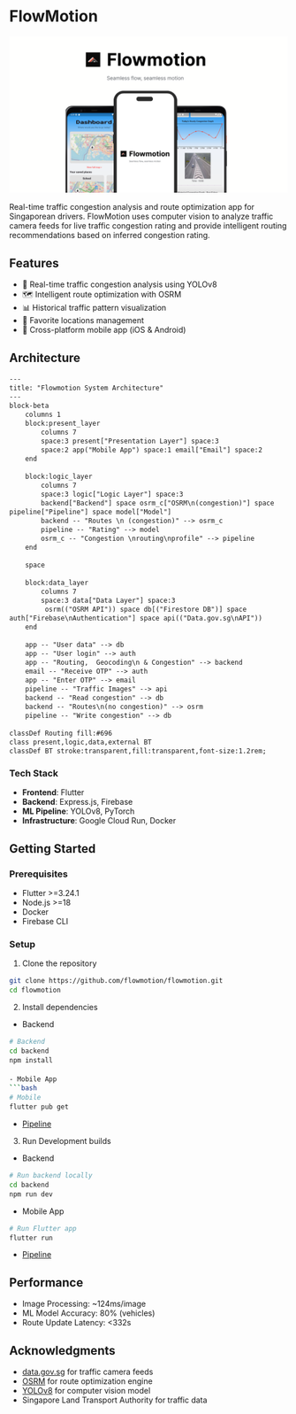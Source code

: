 # FlowMotion

![Flowmotion Banner](asset/flowmotion_banner.png)

Real-time traffic congestion analysis and route optimization app for Singaporean drivers. FlowMotion uses computer vision to analyze traffic camera feeds for live traffic congestion rating and provide intelligent routing recommendations based on inferred congestion rating.

## Features

- 🚦 Real-time traffic congestion analysis using YOLOv8
- 🗺️ Intelligent route optimization with OSRM
- 📊 Historical traffic pattern visualization
- 📍 Favorite locations management
- 📱 Cross-platform mobile app (iOS & Android)

## Architecture

```mermaid
---
title: "Flowmotion System Architecture"
---
block-beta
    columns 1
    block:present_layer
        columns 7
        space:3 present["Presentation Layer"] space:3
        space:2 app("Mobile App") space:1 email["Email"] space:2
    end

    block:logic_layer
        columns 7
        space:3 logic["Logic Layer"] space:3
        backend["Backend"] space osrm_c["OSRM\n(congestion)"] space pipeline["Pipeline"] space model["Model"]
        backend -- "Routes \n (congestion)" --> osrm_c
        pipeline -- "Rating" --> model
        osrm_c -- "Congestion \nrouting\nprofile" --> pipeline
    end

    space

    block:data_layer
        columns 7
        space:3 data["Data Layer"] space:3
         osrm(("OSRM API")) space db[("Firestore DB")] space auth["Firebase\nAuthentication"] space api(("Data.gov.sg\nAPI"))
    end

    app -- "User data" --> db
    app -- "User login" --> auth
    app -- "Routing,  Geocoding\n & Congestion" --> backend
    email -- "Receive OTP" --> auth
    app -- "Enter OTP" --> email
    pipeline -- "Traffic Images" --> api
    backend -- "Read congestion" --> db
    backend -- "Routes\n(no congestion)" --> osrm
    pipeline -- "Write congestion" --> db

classDef Routing fill:#696
class present,logic,data,external BT
classDef BT stroke:transparent,fill:transparent,font-size:1.2rem;
```

### Tech Stack

- **Frontend**: Flutter
- **Backend**: Express.js, Firebase
- **ML Pipeline**: YOLOv8, PyTorch
- **Infrastructure**: Google Cloud Run, Docker

## Getting Started

### Prerequisites

- Flutter >=3.24.1
- Node.js >=18
- Docker
- Firebase CLI

### Setup

1. Clone the repository

```bash
git clone https://github.com/flowmotion/flowmotion.git
cd flowmotion
```

2. Install dependencies

- Backend

````bash
# Backend
cd backend
npm install

- Mobile App
```bash
# Mobile
flutter pub get
````

- [Pipeline](pipeline/README.md)

3. Run Development builds

- Backend

```bash
# Run backend locally
cd backend
npm run dev
```

- Mobile App

```bash
# Run Flutter app
flutter run
```

- [Pipeline](pipeline/README.md)

## Performance

- Image Processing: ~124ms/image
- ML Model Accuracy: 80% (vehicles)
- Route Update Latency: &lt;332s

## Acknowledgments

- [data.gov.sg](https://data.gov.sg) for traffic camera feeds
- [OSRM](http://project-osrm.org/) for route optimization engine
- [YOLOv8](https://github.com/ultralytics/yolov8) for computer vision model
- Singapore Land Transport Authority for traffic data

